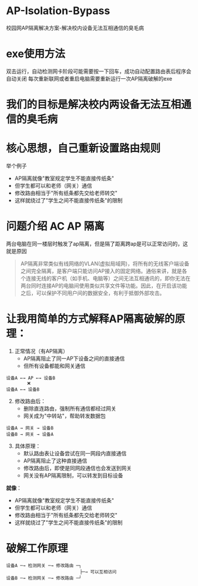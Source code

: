 # AP-Isolation-Bypass
校园网AP隔离解决方案-解决校内设备无法互相通信的臭毛病

# exe使用方法
双击运行，自动检测网卡阶段可能需要按一下回车，成功自动配置路由表后程序会自动关闭
每次重新联网或者重启电脑需要重新运行一次AP隔离破解的exe

# 我们的目标是解决校内两设备无法互相通信的臭毛病
# 核心思想，自己重新设置路由规则
举个例子
- AP隔离就像"教室规定学生不能直接传纸条"
- 但学生都可以和老师（网关）通信
- 修改路由相当于"所有纸条都先交给老师转交"
- 这样就绕过了"学生之间不能直接传纸条"的限制

# 问题介绍 AC AP 隔离
两台电脑在同一楼层时触发了ap隔离，但是隔了距离跨ap是可以正常访问的，这就是原因

>AP隔离非常类似有线网络的VLAN(虚拟局域网)，将所有的无线客户端设备之间完全隔离，是客户端只能访问AP接入的固定网络。通俗来讲，就是各个连接无线的客户机（如手机、电脑等）之间无法互相通讯的，即你无法在两台同时连接AP的电脑间使用类似共享文件等功能。因此，在开启该功能之后，可以保护不同用户间的数据安全，有利于抵御外部攻击。

# 让我用简单的方式解释AP隔离破解的原理：

1. 正常情况（有AP隔离）
	- AP隔离阻止了同一AP下设备之间的直接通信
	- 但所有设备都能和网关通信
```
设备A ←→ AP ←→ 设备B
        ❌
设备A ←→ 设备B
```


2. 修改路由后：
	- 删除直连路由，强制所有通信都经过网关
	- 网关成为"中转站"，帮助转发数据包
```
设备A → 网关 → 设备B
设备B → 网关 → 设备A
```

3. 具体原理：
	- 默认路由表让设备尝试在同一网段内直接通信
	- AP隔离阻止了这种直接通信
	- 修改路由后，即使是同网段通信也会发送到网关
	- 网关没有AP隔离限制，可以转发到目标设备

**就像**：
- AP隔离就像"教室规定学生不能直接传纸条"
- 但学生都可以和老师（网关）通信
- 修改路由相当于"所有纸条都先交给老师转交"
- 这样就绕过了"学生之间不能直接传纸条"的限制

# 破解工作原理

```
设备A ─→ 检测网关 ─→ 修改路由 ─┐
	                        ├─→ 可以互相访问
设备B ─→ 检测网关 ─→ 修改路由 ─┘
```
